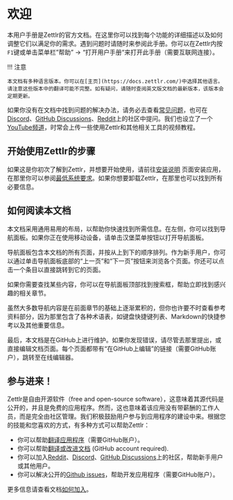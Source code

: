 # 欢迎

本用户手册是Zettlr的官方文档。在这里你可以找到每个功能的详细描述以及如何调整它们以满足你的需求。遇到问题时请随时来参阅此手册。你可以在Zettlr内按`F1`键或单击菜单栏”帮助” &rarr; “打开用户手册“来打开此手册（需要互联网连接）。

!!! 注意

    本文档有多种语言版本。你可以在[主页](https://docs.zettlr.com/)中选择其他语言。请注意这些版本中的翻译可能不完整。如有疑问，请随时查阅英文版文档的最新版本，该版本会定期更新。

如果你没有在文档中找到问题的解决办法，请务必去查看[常见问题](reference/faq.md)，也可在[Discord](https://discord.gg/PcfS3DM9Xj)、[GitHub Discussions](https://github.com/Zettlr/Zettlr/discussions)、[Reddit](https://www.reddit.com/r/Zettlr/)上的社区中提问。我们也设立了一个[YouTube频道](https://www.youtube.com/c/Zettlr/)，时常会上传一些使用Zettlr和其他相关工具的视频教程。

## 开始使用Zettlr的步骤

如果这是你初次了解到Zettlr，并想要开始使用，请前往[安装说明](getting-started/setup.md) 页面安装应用，在那里你可以参阅[最低系统要求](getting-started/setup.md#minimum-system-requirements)。如果你想要卸载Zettlr，在那里也可以找到所有必要信息。

## 如何阅读本文档

本文档采用通用易用的布局，以帮助你快速找到所需信息。在左侧，你可以找到导航面板。如果你正在使用移动设备，请单击汉堡菜单按钮以打开导航面板。

导航面板包含本文档的所有页面，并按从上到下的顺序排列。作为新手用户，你可以通过单击导航面板底部的“上一页”和“下一页”按钮来浏览各个页面。你还可以点击一个条目以直接跳转到它的页面。

如果你需要查找某些内容，你可以在导航面板顶部找到搜索框，帮助立即找到感兴趣的相关章节。

虽然大多数导航内容是在前面章节的基础上逐渐累积的，但你也许要不时查看参考资料部分，因为那里包含了各种术语表，如键盘快捷键列表、Markdown的快捷参考以及其他重要信息。

最后，本文档是在GitHub上进行维护。如果你发现错误，请尽管去那里提出，或直接编辑文档页面。每个页面都带有“在GitHub上编辑”的链接（需要GitHub账户），跳转至在线编辑器。

## 参与进来！

Zettlr是自由开源软件（free and open-source software），这意味着其源代码是公开的，并且是免费的应用程序。然而，这也意味着该应用没有带薪酬的工作人员，而是完全由社区管理。我们积极鼓励用户参与到应用程序的建设中来。根据您的技能和您喜欢的方式，有多种方式可以帮助Zettlr：

- 你可以帮助[翻译应用程序](https://github.com/Zettlr/Zettlr/blob/develop/CONTRIBUTING.md#translation)（需要GitHub账户）。
- 你可以帮助[翻译或改进文档](https://github.com/Zettlr/zettlr-docs/) (GitHub account required).
- 你可以加入[Reddit](https://www.reddit.com/r/Zettlr/)、[Discord](https://discord.gg/PcfS3DM9Xj)、[GitHub Discussions](https://github.com/Zettlr/Zettlr/discussions)上的社区，帮助新手用户或其他用户。
- 你可以解决公开的[Github issues](https://github.com/Zettlr/Zettlr/issues)，帮助开发应用程序（需要GitHub账户）。

更多信息请查看文档[如何加入](getting-started/get-involved.md)。
